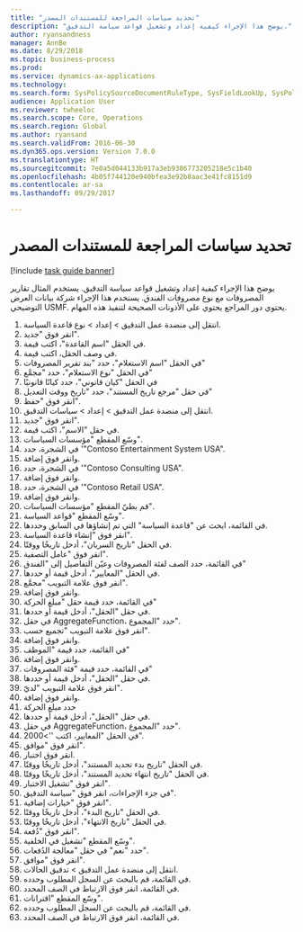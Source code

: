 ```yaml
--- 
title: "تحديد سياسات المراجعة للمستندات المصدر"
description: "يوضح هذا الإجراء كيفية إعداد وتشغيل قواعد سياسة التدقيق."
author: ryansandness
manager: AnnBe
ms.date: 8/29/2018
ms.topic: business-process
ms.prod: 
ms.service: dynamics-ax-applications
ms.technology: 
ms.search.form: SysPolicySourceDocumentRuleType, SysFieldLookUp, SysPolicyListPage, SysPolicy, AuditPolicyRule, SysQueryForm, SysQueryFieldLookUp, AuditPolicyDateSelection, AuditPolicyAdditionalOption, BatchJob, CaseDetail
audience: Application User
ms.reviewer: twheeloc
ms.search.scope: Core, Operations
ms.search.region: Global
ms.author: ryansand
ms.search.validFrom: 2016-06-30
ms.dyn365.ops.version: Version 7.0.0
ms.translationtype: HT
ms.sourcegitcommit: 7e0a5d044133b917a3eb9386773205218e5c1b40
ms.openlocfilehash: 4b05f744120e940bfea3e92b8aac3e41fc8151d9
ms.contentlocale: ar-sa
ms.lasthandoff: 09/29/2017

---
```

# <a name="define-audit-policies-for-source-documents"></a>تحديد سياسات المراجعة للمستندات المصدر

[!include [task guide banner](../../includes/task-guide-banner.md)]

يوضح هذا الإجراء كيفية إعداد وتشغيل قواعد سياسة التدقيق. يستخدم المثال تقارير المصروفات مع نوع مصروفات الفندق. يستخدم هذا الإجراء شركة بيانات العرض التوضيحي USMF. يحتوي دور المراجع يحتوي على الأذونات الصحيحة لتنفيذ هذه المهام.

1. انتقل إلى منضدة عمل التدقيق‬ > إعداد > نوع قاعدة السياسة.
2. انقر فوق "جديد".
3. في الحقل "اسم القاعدة"، اكتب قيمة.
4. في وصف الحقل، اكتب قيمة.
5. في الحقل "اسم الاستعلام"، حدد "بند تقرير المصروفات"
6. في الحقل "نوع الاستعلام"، حدد "مجمَّع‬"
7. في الحقل "كيان قانوني"، حدد كيانًا قانونيًا
8. في حقل "مرجع تاريخ المستند"، حدد "تاريخ ووقت التعديل‬"
9. انقر فوق "حفظ".
10. انتقل إلى منضدة عمل التدقيق‬ > إعداد > سياسات التدقيق.
11. انقر فوق "جديد".
12. في حقل "الاسم"، اكتب قيمة.
13. وسّع المقطع "مؤسسات السياسات‬".
14. في الشجرة، حدد '"Contoso Entertainment System USA".
15. وانقر فوق إضافة.
16. في الشجرة، حدد '"Contoso Consulting USA".
17. وانقر فوق إضافة.
18. في الشجرة، حدد '"Contoso Retail USA".
19. وانقر فوق إضافة.
20. قم بطيّ المقطع "مؤسسات السياسات‬".
21. وسّع المقطع "قواعد السياسة‬".
22. في القائمة، ابحث عن "قاعدة السياسة" التي تم إنشاؤها في السابق وحددها.
23. انقر فوق "إنشاء قاعدة السياسة".
24. في الحقل "تاريخ السريان"، أدخل تاريخًا ووقتًا.
25. انقر فوق "عامل التصفية".
26. في القائمة، حدد الصف لفئة المصروفات وعيّن التفاصيل إلى "الفندق"
27. في الحقل "المعايير‬"، أدخل قيمة أو حددها.
28. انقر فوق علامة التبويب "مجمَّع‬".
29. وانقر فوق إضافة.
30. في القائمة، حدد قيمة حقل "مبلغ الحركة"
31. في حقل "الحقل"، أدخل قيمة أو حددها.
32. في حقل AggregateFunction، حدد "المجموع".
33. انقر فوق علامة التبويب "تجميع حسب‬".
34. وانقر فوق إضافة.
35. في القائمة، حدد قيمة "الموظف"  
36. وانقر فوق إضافة.
37. في القائمة، حدد قيمة "فئة المصروفات"
38. في حقل "الحقل"، أدخل قيمة أو حددها.
39. انقر فوق علامة التبويب "لديّ".
40. وانقر فوق إضافة.
41. حدد مبلغ الحركة
42. في حقل "الحقل"، أدخل قيمة أو حددها.
43. في حقل AggregateFunction، حدد "المجموع".
44. في الحقل "المعايير، اكتب ''>2000".
45. انقر فوق "موافق".
46. انقر فوق اختبار.
47. في الحقل "تاريخ بدء تحديد المستند‬"، أدخل تاريخًا ووقتًا.
48. في الحقل "تاريخ انتهاء تحديد المستند‬"، أدخل تاريخًا ووقتًا.
49. انقر فوق "تشغيل الاختبار‬".
50. في جزء الإجراءات، انقر فوق "سياسة التدقيق".
51. انقر فوق "خيارات إضافية".
52. في الحقل "تاريخ البدء"، أدخل تاريخًا ووقتًا.
53. في الحقل "تاريخ الانتهاء‬"، أدخل تاريخًا ووقتًا.
54. انقر فوق "دُفعة".
55. وسّع المقطع "تشغيل في الخلفية‬‬".
56. حدد "نعم" في حقل "معالجة الدُفعات‬".
57. انقر فوق "موافق".
58. انتقل إلى منضدة عمل التدقيق‬ > تدقيق الحالات‬.
59. في القائمة، قم بالبحث عن السجل المطلوب وحدده.
60. في القائمة، انقر فوق الارتباط في الصف المحدد.
61. وسّع المقطع "اقترانات‬‬‬".
62. في القائمة، قم بالبحث عن السجل المطلوب وحدده.
63. في القائمة، انقر فوق الارتباط في الصف المحدد.


